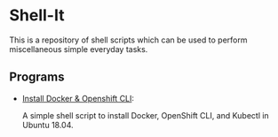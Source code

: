 # Shell-It

This is a repository of shell scripts which can be used to perform miscellaneous simple everyday tasks.


## Programs

* [Install Docker & Openshift CLI](https://github.com/altruistcoder/Shell-It/blob/master/docker-oc-kubectl.sh):

  A simple shell script to install Docker, OpenShift CLI, and Kubectl in Ubuntu 18.04.
